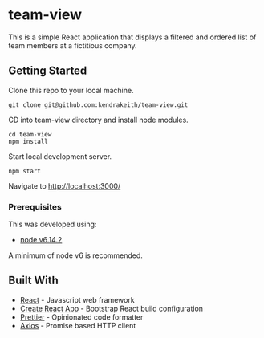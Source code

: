 # team-view

This is a simple React application that displays a filtered and ordered list of team members at a fictitious company.

## Getting Started

Clone this repo to your local machine.

```
git clone git@github.com:kendrakeith/team-view.git
```

CD into team-view directory and install node modules.

```
cd team-view
npm install
```

Start local development server.

```
npm start
```

Navigate to [http://localhost:3000/](http://localhost:3000/)

### Prerequisites

This was developed using:

* [node v6.14.2](https://nodejs.org/en/)

A minimum of node v6 is recommended.

## Built With

* [React](https://github.com/facebook/react) - Javascript web framework
* [Create React App](https://github.com/facebook/create-react-app) - Bootstrap React build configuration
* [Prettier](https://github.com/prettier/prettier) - Opinionated code formatter
* [Axios](https://github.com/axios/axios) - Promise based HTTP client
